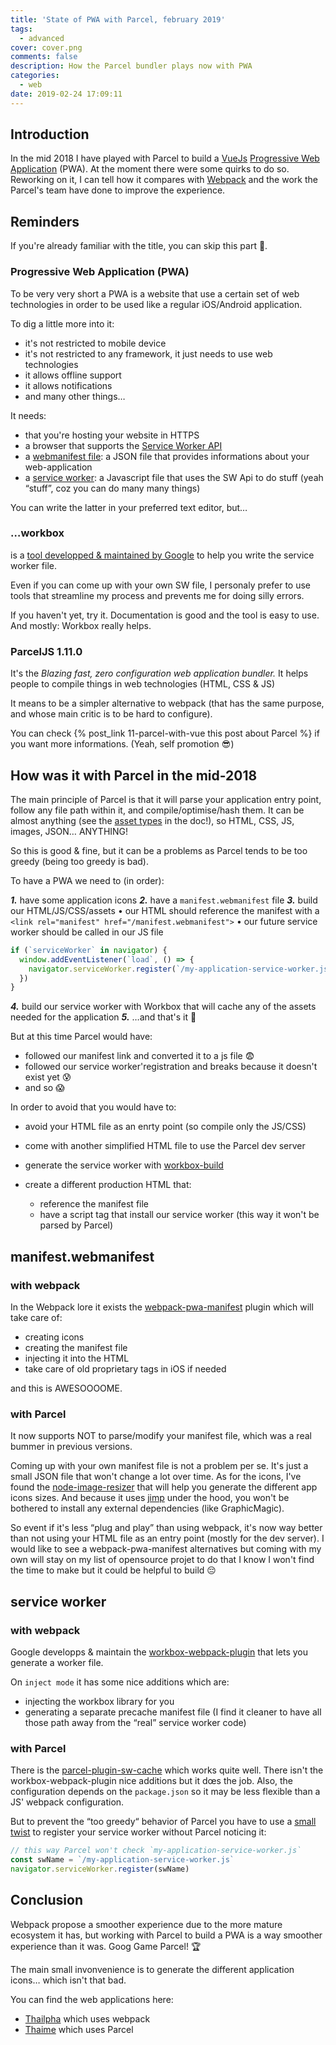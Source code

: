 ```yaml
---
title: 'State of PWA with Parcel, february 2019'
tags:
  - advanced
cover: cover.png
comments: false
description: How the Parcel bundler plays now with PWA
categories:
  - web
date: 2019-02-24 17:09:11
---
```


## Introduction

In the mid 2018 I have played with Parcel to build a [VueJs](https://vuejs.org/) [Progressive Web Application](https://en.wikipedia.org/wiki/Progressive_Web_Apps) (PWA).
At the moment there were some quirks to do so.  
Reworking on it, I can tell how it compares with [Webpack](https://webpack.js.org/) and the work the Parcel's team have done to improve the experience.

<!-- more -->

## Reminders

If you're already familiar with the title, you can skip this part 🥳.

### Progressive Web Application (PWA)

To be very very short a PWA is a website that use a certain set of web technologies in order to be used like a regular iOS/Android application.

To dig a little more into it:

- it's not restricted to mobile device
- it's not restricted to any framework, it just needs to use web technologies
- it allows offline support
- it allows notifications
- and many other things…

It needs:

- that you're hosting your website in HTTPS
- a browser that supports the [Service Worker API](https://developer.mozilla.org/en-US/docs/Web/API/Service_Worker_API)
- a [webmanifest file](https://developer.mozilla.org/en-US/docs/Web/Manifest): a JSON file that provides informations about your web-application
- a [service worker](https://developer.mozilla.org/en-US/docs/Web/API/Service_Worker_API): a Javascript file that uses the SW Api to do stuff (yeah “stuff”, coz you can do many many things)

You can write the latter in your preferred text editor, but…

### …workbox

is a [tool developped & maintained by Google](https://developers.google.com/web/tools/workbox/) to help you write the service worker file.

Even if you can come up with your own SW file, I personaly prefer to use tools that streamline my process and prevents me for doing silly errors.

If you haven't yet, try it. Documentation is good and the tool is easy to use.
And mostly: Workbox really helps.

### ParcelJS 1.11.0

It's the _Blazing fast, zero configuration web application bundler._
It helps people to compile things in web technologies (HTML, CSS & JS)

It means to be a simpler alternative to webpack (that has the same purpose, and whose main critic is to be hard to configure).

You can check {% post_link 11-parcel-with-vue this post about Parcel %} if you want more informations. (Yeah, self promotion 😎)

## How was it with Parcel in the mid-2018

The main principle of Parcel is that it will parse your application entry point, follow any file path within it, and compile/optimise/hash them.
It can be almost anything (see the [asset types](https://en.parceljs.org/getting_started.html) in the doc!), so HTML, CSS, JS, images, JSON… ANYTHING!

So this is good & fine, but it can be a problems as Parcel tends to be too greedy (being too greedy is bad).

To have a PWA we need to (in order):

_**1.**_ have some application icons
_**2.**_ have a `manifest.webmanifest` file
_**3.**_ build our HTML/JS/CSS/assets
• our HTML should reference the manifest with a `<link rel="manifest" href="/manifest.webmanifest">`
• our future service worker should be called in our JS file

```js
if (`serviceWorker` in navigator) {
  window.addEventListener(`load`, () => {
    navigator.serviceWorker.register(`/my-application-service-worker.js`)
  })
}
```

_**4.**_ build our service worker with Workbox that will cache any of the assets needed for the application
_**5.**_ …and that's it 🎉

But at this time Parcel would have:

- followed our manifest link and converted it to a js file 😨
- followed our service worker'registration and breaks because it doesn't exist yet 😰
- and so 😱

In order to avoid that you would have to:

- avoid your HTML file as an enrty point (so compile only the JS/CSS)
- come with another simplified HTML file to use the Parcel dev server
- generate the service worker with [workbox-build](https://developers.google.com/web/tools/workbox/guides/generate-service-worker/workbox-build)
- create a different production HTML that:

  - reference the manifest file
  - have a script tag that install our service worker (this way it won't be parsed by Parcel)

## manifest.webmanifest

### with webpack

In the Webpack lore it exists the [webpack-pwa-manifest](https://www.npmjs.com/package/webpack-pwa-manifest) plugin which will take care of:

- creating icons
- creating the manifest file
- injecting it into the HTML
- take care of old proprietary tags in iOS if needed

and this is AWESOOOOME.

### with Parcel

It now supports NOT to parse/modify your manifest file, which was a real bummer in previous versions.

Coming up with your own manifest file is not a problem per se. It's just a small JSON file that won't change a lot over time.
As for the icons, I've found the [node-image-resizer](https://www.npmjs.com/package/node-image-resizer) that will help you generate the different app icons sizes. And because it uses [jimp](https://www.npmjs.com/package/jimp) under the hood, you won't be bothered to install any external dependencies (like GraphicMagic).

So event if it's less “plug and play” than using webpack, it's now way better than not using your HTML file as an entry point (mostly for the dev server).
I would like to see a webpack-pwa-manifest alternatives but coming with my own will stay on my list of opensource projet to do that I know I won't find the time to make but it could be helpful to build 😔

## service worker

### with webpack

Google developps & maintain the [workbox-webpack-plugin](https://developers.google.com/web/tools/workbox/modules/workbox-webpack-plugin#top_of_page) that lets you generate a worker file.

On `inject mode` it has some nice additions which are:

- injecting the workbox library for you
- generating a separate precache manifest file (I find it cleaner to have all those path away from the “real” service worker code)

### with Parcel

There is the [parcel-plugin-sw-cache](https://github.com/mischnic/parcel-plugin-sw-cache#readme) which works quite well.
There isn't the workbox-webpack-plugin nice additions but it dœs the job.
Also, the configuration depends on the `package.json` so it may be less flexible than a JS' webpack configuration.

But to prevent the “too greedy“ behavior of Parcel you have to use a [small twist](https://github.com/parcel-bundler/parcel/issues/2080) to register your service worker without Parcel noticing it:

```js
// this way Parcel won't check `my-application-service-worker.js`
const swName = `/my-application-service-worker.js`
navigator.serviceWorker.register(swName)
```

## Conclusion

Webpack propose a smoother experience due to the more mature ecosystem it has, but working with Parcel to build a PWA is a way smoother experience than it was. Goog Game Parcel! 🏆

The main small invonvenience is to generate the different application icons… which isn't that bad.

You can find the web applications here:

- [Thailpha](https://github.com/hiswe/thailpha) which uses webpack
- [Thaime](https://github.com/hiswe/thaime) which uses Parcel
